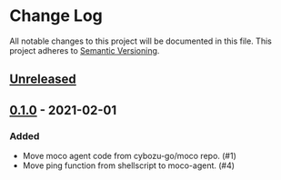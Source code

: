 # Change Log

All notable changes to this project will be documented in this file.
This project adheres to [Semantic Versioning](http://semver.org/).

## [Unreleased]

## [0.1.0] - 2021-02-01

### Added

- Move moco agent code from cybozu-go/moco repo. (#1)
- Move ping function from shellscript to moco-agent. (#4)

[Unreleased]: https://github.com/cybozu-go/neco-template/compare/v0.1.0...HEAD
[0.1.0]: https://github.com/cybozu-go/neco-template/compare/4b825dc642cb6eb9a060e54bf8d69288fbee4904...v0.1.0
